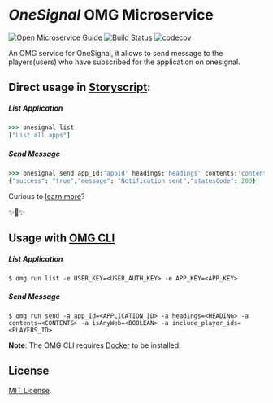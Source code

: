# _OneSignal_ OMG Microservice

[![Open Microservice Guide](https://img.shields.io/badge/OMG-enabled-brightgreen.svg?style=for-the-badge)](https://microservice.guide)
[![Build Status](https://travis-ci.org/omg-services/onesignal.svg?branch=master)](https://travis-ci.org/omg-services/onesignal)
[![codecov](https://codecov.io/gh/omg-services/onesignal/branch/master/graph/badge.svg)](https://codecov.io/gh/omg-services/onesignal)


An OMG service for OneSignal, it allows to send message to the players(users) who have subscribed for the application on onesignal.

## Direct usage in [Storyscript](https://storyscript.io/):

##### List Application
```coffee
>>> onesignal list
["List all apps"]
```
##### Send Message
```coffee
>>> onesignal send app_Id:'appId' headings:'headings' contents:'contents' isAnyWeb:'true/false' include_player_ids:'includePlayerIds'
{"success": "true","message": "Notification sent","statusCode": 200}
```

Curious to [learn more](https://docs.storyscript.io/)?

✨🍰✨

## Usage with [OMG CLI](https://www.npmjs.com/package/omg)

##### List Application
```shell
$ omg run list -e USER_KEY=<USER_AUTH_KEY> -e APP_KEY=<APP_KEY>
```

##### Send Message
```shell
$ omg run send -a app_Id=<APPLICATION_ID> -a headings=<HEADING> -a contents=<CONTENTS> -a isAnyWeb=<BOOLEAN> -a include_player_ids=<PLAYERS_ID>
```

**Note**: The OMG CLI requires [Docker](https://docs.docker.com/install/) to be installed.

## License
[MIT License](https://github.com/omg-services/onesignal/blob/master/LICENSE).
